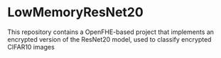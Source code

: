 # LowMemoryResNet20
 This repository contains a OpenFHE-based project that implements an encrypted version of the ResNet20 model, used to classify encrypted CIFAR10 images
